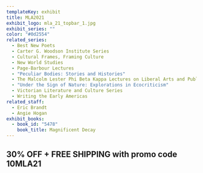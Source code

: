 ```yaml
---
templateKey: exhibit
title: MLA2021
exhibit_logo: mla_21_topbar_1.jpg
exhibit_series: ""
color: "#0d2554"
related_series:
  - Best New Poets
  - Carter G. Woodson Institute Series
  - Cultural Frames, Framing Culture
  - New World Studies
  - Page-Barbour Lectures
  - "Peculiar Bodies: Stories and Histories"
  - The Malcolm Lester Phi Beta Kappa Lectures on Liberal Arts and Public Life
  - "Under the Sign of Nature: Explorations in Ecocriticism"
  - Victorian Literature and Culture Series
  - Writing the Early Americas
related_staff:
  - Eric Brandt
  - Angie Hogan
exhibit_books:
  - book_id: "5478"
    book_title: Magnificent Decay
---
```

## 30% OFF + FREE SHIPPING with promo code 10MLA21